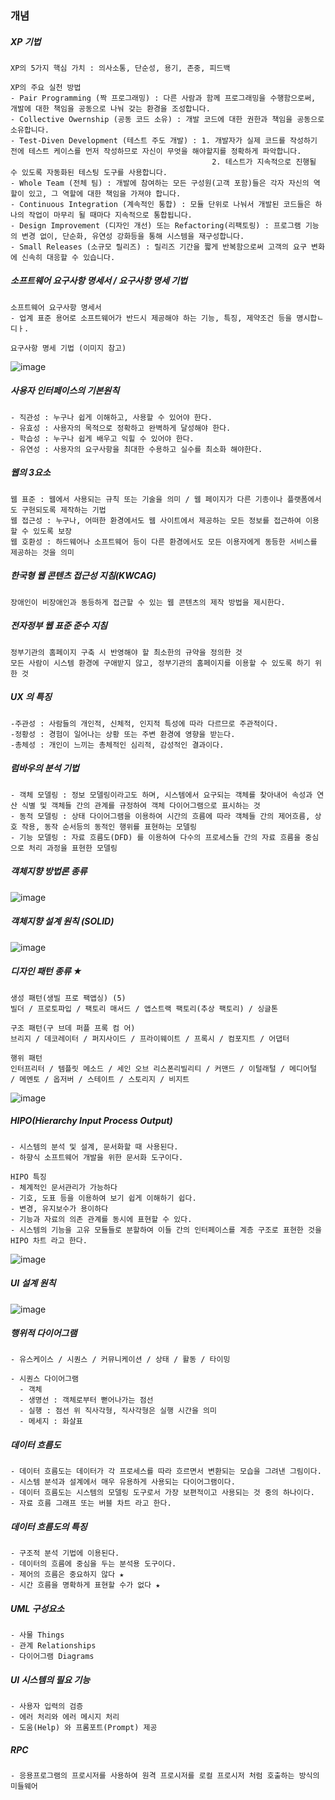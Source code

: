 ### 개념
##### XP 기법
```
XP의 5가지 핵심 가치 : 의사소통, 단순성, 용기, 존중, 피드백

XP의 주요 실천 방법
- Pair Programming (짝 프로그래밍) : 다른 사람과 함께 프로그래밍을 수행함으로써, 개발에 대한 책임을 공동으로 나눠 갖는 환경을 조성합니다.
- Collective Owernship (공동 코드 소유) : 개발 코드에 대한 권한과 책임을 공동으로 소유합니다.
- Test-Diven Development (테스트 주도 개발) : 1. 개발자가 실제 코드를 작성하기 전에 테스트 케이스를 먼저 작성하므로 자신이 무엇을 해야할지를 정확하게 파악합니다.
                                             2. 테스트가 지속적으로 진행될 수 있도록 자동화된 테스팅 도구를 사용합니다.
- Whole Team (전체 팀) : 개발에 참여하는 모든 구성원(고객 포함)들은 각자 자신의 역할이 있고, 그 역할에 대한 책임을 가져야 합니다.
- Continuous Integration (계속적인 통합) : 모듈 단위로 나눠서 개발된 코드들은 하나의 작업이 마무리 될 때마다 지속적으로 통합됩니다.
- Design Improvement (디자인 개선) 또는 Refactoring(리팩토링) : 프로그램 기능의 변경 없이, 단순화, 유연성 강화등을 통해 시스템을 재구성합니다.
- Small Releases (소규모 릴리즈) : 릴리즈 기간을 짧게 반복함으로써 고객의 요구 변화에 신속히 대응할 수 있습니다.
```
##### 소프트웨어 요구사항 명세서 / 요구사항 명세 기법
```
소프트웨어 요구사항 명세서
- 업계 표준 용어로 소프트웨어가 반드시 제공해야 하는 기능, 특징, 제약조건 등을 명시합ㄴ디ㅏ.

요구사항 명세 기법 (이미지 참고)
```
![image](https://user-images.githubusercontent.com/43161245/162346495-14682a5c-77bc-4f06-afe8-849c4f80a250.png)

##### 사용자 인터페이스의 기본원칙
```
- 직관성 : 누구나 쉽게 이해하고, 사용할 수 있어야 한다.
- 유효성 : 사용자의 목적으로 정확하고 완벽하게 달성해야 한다.
- 학습성 : 누구나 쉽게 배우고 익힐 수 있어야 한다.
- 유연성 : 사용자의 요구사항을 최대한 수용하고 실수를 최소화 해야한다.
```

##### 웹의 3요소
```
웹 표준 : 웹에서 사용되는 규칙 또는 기술을 의미 / 웹 페이지가 다른 기종이나 플랫폼에서도 구현되도록 제작하는 기법
웹 접근성 : 누구나, 어떠한 환경에서도 웹 사이트에서 제공하는 모든 정보를 접근하여 이용할 수 있도록 보장
웹 호환성 : 하드웨어나 소프트웨어 등이 다른 환경에서도 모든 이용자에게 동등한 서비스를 제공하는 것을 의미
```

##### 한국형 웹 콘텐츠 접근성 지침(KWCAG)
```
장애인이 비장애인과 동등하게 접근할 수 있는 웹 콘텐츠의 제작 방법을 제시한다.
```

##### 전자정부 웹 표준 준수 지침
```
정부기관의 홈페이지 구축 시 반영해야 할 최소한의 규약을 정의한 것
모든 사람이 시스템 환경에 구애받지 않고, 정부기관의 홈페이지를 이용할 수 있도록 하기 위한 것
```

##### UX 의 특징
```
-주관성 : 사람들의 개인적, 신체적, 인지적 특성에 따라 다르므로 주관적이다.
-정황성 : 경험이 일어나는 상황 또는 주변 환경에 영향을 받는다.
-총체성 : 개인이 느끼는 총체적인 심리적, 감성적인 결과이다.
```

##### 럼바우의 분석 기법
```
- 객체 모델링 : 정보 모델링이라고도 하며, 시스템에서 요구되는 객체를 찾아내어 속성과 연산 식별 및 객체들 간의 관계를 규정하여 객체 다이어그램으로 표시하는 것
- 동적 모델링 : 상태 다이어그램을 이용하여 시간의 흐름에 따라 객체들 간의 제어흐름, 상호 작용, 동작 순서등의 동적인 행위를 표현하는 모델링
- 기능 모델링 : 자료 흐름도(DFD) 를 이용하여 다수의 프로세스들 간의 자료 흐름을 중심으로 처리 과정을 표현한 모델링
```

##### 객체지향 방법론 종류
![image](https://user-images.githubusercontent.com/43161245/162962517-44d68b7d-5ae6-4e39-8f08-0d33fc611d8c.png)

##### 객체지향 설계 원칙 (SOLID)

![image](https://user-images.githubusercontent.com/43161245/162962814-57ef76be-6442-4dee-a3fa-a156570abe00.png)

##### 디자인 패턴 종류 ★
```
생성 패턴(생빌 프로 팩앱싱) (5)
빌더 / 프로토파입 / 팩토리 매서드 / 앱스트랙 팩토리(추상 팩토리) / 싱글톤

구조 패턴(구 브데 퍼플 프록 컴 어)
브리지 / 데코레이터 / 퍼지사이드 / 프라이웨이트 / 프록시 / 컴포지트 / 어댑터

행위 패턴
인터프리터 / 템플릿 메소드 / 세인 오브 리스폰리빌리티 / 커맨드 / 이털래털 / 메디어털 / 메멘토 / 옵저버 / 스테이트 / 스토리지 / 비지트
```
![image](https://user-images.githubusercontent.com/43161245/162963325-17f1edb8-dbd5-4c1e-bf1d-417db72d4e32.png)

##### HIPO(Hierarchy Input Process Output)
```
- 시스템의 분석 및 설계, 문서화할 때 사용된다.
- 하향식 소프트웨어 개발을 위한 문서화 도구이다.

HIPO 특징
- 체계적인 문서관리가 가능하다
- 기호, 도표 등을 이용하여 보기 쉽게 이해하기 쉽다.
- 변경, 유지보수가 용이하다
- 기능과 자료의 의존 관계를 동시에 표현할 수 있다.
- 시스템의 기능을 고유 모듈들로 분할하여 이들 간의 인터페이스를 계층 구조로 표현한 것을 HIPO 차트 라고 한다.
```
![image](https://user-images.githubusercontent.com/43161245/162964265-625071ce-e8df-47f0-9e62-f271ddffd8f9.png)

##### UI 설계 원칙
![image](https://user-images.githubusercontent.com/43161245/162964475-e1922c09-ecd9-4470-a021-05af1eb594cc.png)

##### 행위적 다이어그램
```
- 유스케이스 / 시퀀스 / 커뮤니케이션 / 상태 / 활동 / 타이밍

- 시퀀스 다이어그램
  - 객체
  - 생명선 : 객체로부터 뻗어나가는 점선
  - 실행 : 점선 위 직사각형, 직사각형은 실행 시간을 의미
  - 메세지 : 화살표
```

##### 데이터 흐름도
```
- 데이터 흐름도는 데이터가 각 프로세스를 따라 흐르면서 변환되는 모습을 그려낸 그림이다.
- 시스템 분석과 설계에서 매우 유용하게 사용되는 다이어그램이다.
- 데이터 흐름도는 시스템의 모델링 도구로서 가장 보편적이고 사용되는 것 중의 하나이다.
- 자료 흐름 그래프 또는 버블 차트 라고 한다.
```

##### 데이터 흐름도의 특징
```
- 구조적 분석 기법에 이용된다.
- 데이터의 흐름에 중심을 두는 분석용 도구이다.
- 제어의 흐름은 중요하지 않다 ★
- 시간 흐름을 명확하게 표현할 수가 없다 ★
```

##### UML 구성요소
```
- 사물 Things
- 관계 Relationships
- 다이어그램 Diagrams
```

##### UI 시스템의 필요 기능
```
- 사용자 입력의 검증
- 에러 처리와 에러 메시지 처리
- 도움(Help) 와 프롬포트(Prompt) 제공
```

##### RPC
```
- 응용프로그램의 프로시저를 사용하여 원격 프로시저를 로컬 프로시저 처럼 호출하는 방식의 미들웨어
```
